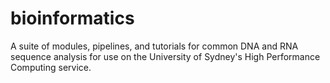 # bioinformatics
A suite of modules, pipelines, and tutorials for common DNA and RNA sequence analysis for use on the University of Sydney's High Performance Computing service.
